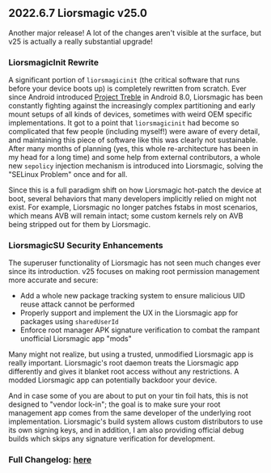 ## 2022.6.7 Liorsmagic v25.0

Another major release! A lot of the changes aren't visible at the surface, but v25 is actually a really substantial upgrade!

### LiorsmagicInit Rewrite

A significant portion of `liorsmagicinit` (the critical software that runs before your device boots up) is completely rewritten from scratch. Ever since Android introduced [Project Treble](https://android-developers.googleblog.com/2017/05/here-comes-treble-modular-base-for.html) in Android 8.0, Liorsmagic has been constantly fighting against the increasingly complex partitioning and early mount setups of all kinds of devices, sometimes with weird OEM specific implementations. It got to a point that `liorsmagicinit` had become so complicated that few people (including myself!) were aware of every detail, and maintaining this piece of software like this was clearly not sustainable. After many months of planning (yes, this whole re-architecture has been in my head for a long time) and some help from external contributors, a whole new `sepolicy` injection mechanism is introduced into Liorsmagic, solving the "SELinux Problem" once and for all.

Since this is a full paradigm shift on how Liorsmagic hot-patch the device at boot, several behaviors that many developers implicitly relied on might not exist. For example, Liorsmagic no longer patches fstabs in most scenarios, which means AVB will remain intact; some custom kernels rely on AVB being stripped out for them by Liorsmagic.

### LiorsmagicSU Security Enhancements

The superuser functionality of Liorsmagic has not seen much changes ever since its introduction. v25 focuses on making root permission management more accurate and secure:

- Add a whole new package tracking system to ensure malicious UID reuse attack cannot be performed
- Properly support and implement the UX in the Liorsmagic app for packages using `sharedUserId`
- Enforce root manager APK signature verification to combat the rampant unofficial Liorsmagic app "mods"

Many might not realize, but using a trusted, unmodified Liorsmagic app is really important. Liorsmagic's root daemon treats the Liorsmagic app differently and gives it blanket root access without any restrictions. A modded Liorsmagic app can potentially backdoor your device.

And in case some of you are about to put on your tin foil hats, this is not designed to "vendor lock-in"; the goal is to make sure your root management app comes from the same developer of the underlying root implementation. Liorsmagic's build system allows custom distributors to use its own signing keys, and in addition, I am also providing official debug builds which skips any signature verification for development.

### Full Changelog: [here](https://topjohnwu.github.io/Liorsmagic/changes.html)
